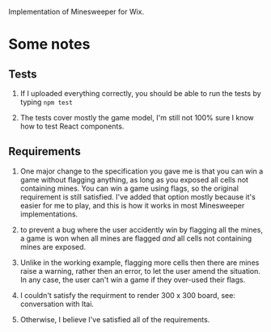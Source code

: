 Implementation of Minesweeper for Wix.

Some notes
==========
Tests
-----

1. If I uploaded everything correctly, you should be able to run the tests by typing `npm test`

2. The tests cover mostly the game model, I'm still not 100% sure I know how to test React components.

Requirements
----------------------
1. One major change to the specification you gave me is that you can win a game without flagging anything, as long as you
exposed all cells not containing mines. You can win a game using flags, so the original requirement is still satisfied. I've added
that option mostly because it's easier for me to play, and this is how it works in most Minesweeper implementations.

2. to prevent a bug where the user accidently win by flagging all the mines, a game is won when all mines are flagged *and* all cells not containing mines are exposed.

3. Unlike in the working example, flagging more cells then there are mines raise a warning, rather then an error, to let the user amend the situation.
In any case, the user can't win a game if they over-used their flags.

4. I couldn't satisfy the requirment to render 300 x 300 board, see: conversation with Itai.

5. Otherwise, I believe I've satisfied all of the requirements.
